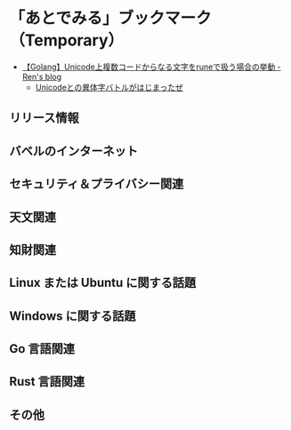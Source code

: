 # 「あとでみる」ブックマーク（Temporary）

- [【Golang】Unicode上複数コードからなる文字をruneで扱う場合の挙動 - Ren's blog](https://rennnosukesann.hatenablog.com/entry/2021/01/09/120802)
    - [Unicodeとの異体字バトルがはじまったぜ](https://zenn.dev/zetamatta/scraps/7737ec9a9a426f)

## リリース情報


## バベルのインターネット


## セキュリティ＆プライバシー関連


## 天文関連


## 知財関連


## Linux または Ubuntu に関する話題


## Windows に関する話題


## Go 言語関連


## Rust 言語関連


## その他


<!-- eof -->
